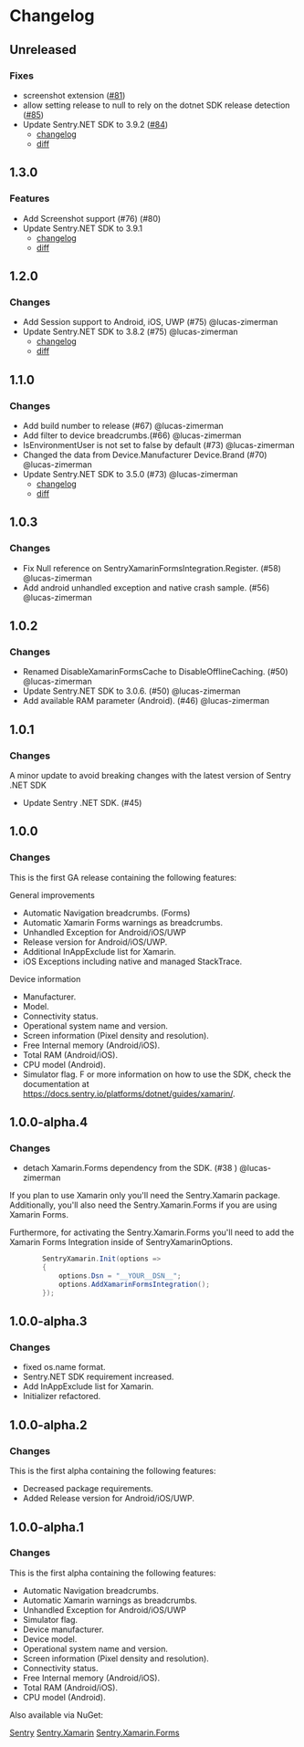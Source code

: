 # Changelog

## Unreleased

### Fixes

- screenshot extension ([#81](https://github.com/getsentry/sentry-xamarin/pull/81))
- allow setting release to null to rely on the dotnet SDK release detection ([#85](https://github.com/getsentry/sentry-xamarin/pull/85))
- Update Sentry.NET SDK to 3.9.2 ([#84](https://github.com/getsentry/sentry-xamarin/pull/84))
  - [changelog](https://github.com/getsentry/sentry-dotnet/blob/3.9.2/CHANGELOG.md)
  - [diff](https://github.com/getsentry/sentry-dotnet/compare/3.9.1...3.9.2)

## 1.3.0

### Features

* Add Screenshot support (#76) (#80)
* Update Sentry.NET SDK to 3.9.1
  - [changelog](https://github.com/getsentry/sentry-dotnet/blob/3.9.1/CHANGELOG.md)
  - [diff](https://github.com/getsentry/sentry-dotnet/compare/3.8.2...3.9.1)

## 1.2.0

### Changes

* Add Session support to Android, iOS, UWP (#75) @lucas-zimerman
* Update Sentry.NET SDK to 3.8.2 (#75) @lucas-zimerman
  - [changelog](https://github.com/getsentry/sentry-dotnet/blob/main/CHANGELOG.md#3)
  - [diff](https://github.com/getsentry/sentry-dotnet/compare/3.5.0...3.8.2)

## 1.1.0

### Changes

* Add build number to release (#67) @lucas-zimerman
* Add filter to device breadcrumbs.(#66) @lucas-zimerman
* IsEnvironmentUser is not set to false by default (#73) @lucas-zimerman
* Changed the data from Device.Manufacturer Device.Brand (#70) @lucas-zimerman
* Update Sentry.NET SDK to 3.5.0 (#73) @lucas-zimerman
  - [changelog](https://github.com/getsentry/sentry-dotnet/blob/main/CHANGELOG.md#350)
  - [diff](https://github.com/getsentry/sentry-dotnet/compare/3.0.6...3.5.0)

## 1.0.3

### Changes

* Fix Null reference on SentryXamarinFormsIntegration.Register. (#58) @lucas-zimerman
* Add android unhandled exception and native crash sample. (#56) @lucas-zimerman

## 1.0.2

### Changes

* Renamed DisableXamarinFormsCache to DisableOfflineCaching. (#50) @lucas-zimerman
* Update Sentry.NET SDK to 3.0.6. (#50) @lucas-zimerman
* Add available RAM parameter (Android). (#46) @lucas-zimerman

## 1.0.1

### Changes

A minor update to avoid breaking changes with the latest version of Sentry .NET SDK

* Update Sentry .NET SDK. (#45)

## 1.0.0

### Changes

This is the first GA release containing the following features:

General improvements

* Automatic Navigation breadcrumbs. (Forms)
* Automatic Xamarin Forms warnings as breadcrumbs.
* Unhandled Exception for Android/iOS/UWP
* Release version for Android/iOS/UWP.
* Additional InAppExclude list for Xamarin.
* iOS Exceptions including native and managed StackTrace.

Device information

* Manufacturer.
* Model.
* Connectivity status.
* Operational system name and version.
* Screen information (Pixel density and resolution).
* Free Internal memory (Android/iOS).
* Total RAM (Android/iOS).
* CPU model (Android).
* Simulator flag.
F
or more information on how to use the SDK, check the documentation at https://docs.sentry.io/platforms/dotnet/guides/xamarin/.


## 1.0.0-alpha.4

### Changes

* detach Xamarin.Forms dependency from the SDK. (#38 ) @lucas-zimerman 

If you plan to use Xamarin only you'll need the Sentry.Xamarin package. Additionally, you'll also need the Sentry.Xamarin.Forms if you are using Xamarin Forms.

Furthermore, for activating the Sentry.Xamarin.Forms you'll need to add the Xamarin Forms Integration inside of SentryXamarinOptions.

```csharp
        SentryXamarin.Init(options =>
        {
            options.Dsn = "__YOUR__DSN__";
            options.AddXamarinFormsIntegration();
        });
```

## 1.0.0-alpha.3

### Changes

* fixed os.name format.
* Sentry.NET SDK requirement increased.
* Add InAppExclude list for Xamarin.
* Initializer refactored.

## 1.0.0-alpha.2

### Changes

This is the first alpha containing the following features:

* Decreased package requirements.
* Added Release version for Android/iOS/UWP.

## 1.0.0-alpha.1

### Changes

This is the first alpha containing the following features:

* Automatic Navigation breadcrumbs.
* Automatic Xamarin warnings as breadcrumbs.
* Unhandled Exception for Android/iOS/UWP
* Simulator flag.
* Device manufacturer.
* Device model.
* Operational system name and version.
* Screen information (Pixel density and resolution).
* Connectivity status.
* Free Internal memory (Android/iOS).
* Total RAM (Android/iOS).
* CPU model (Android).

Also available via NuGet:

[Sentry](https://www.nuget.org/packages/Sentry/)
[Sentry.Xamarin](https://www.nuget.org/packages/Sentry.Xamarin)
[Sentry.Xamarin.Forms](https://www.nuget.org/packages/Sentry.Xamarin.Forms)
